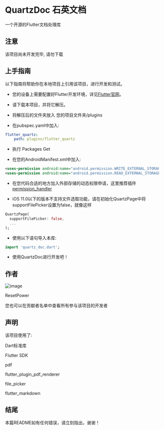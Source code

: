 # QuartzDoc 石英文档

一个开源的Flutter文档处理库

## 注意

该项目尚未开发完毕, 请勿下载
## 上手指南

以下指南将帮助你在本地项目上引用该项目，进行开发和测试。

- 您的设备上需要配置好Flutter开发环境，详见[Flutter官网](https://flutter-io.cn/docs/get-started/install)。

- 请下载本项目，并将它解压。

- 将解压后的文件夹放入 您的项目文件夹/plugins

- 在pubspec.yaml中加入: 
```yaml
flutter_quartz:
    path: plugins/flutter_quartz
```

- 执行 Packages Get

- 在您的AndroidManifest.xml中加入:
```xml
<uses-permission android:name="android.permission.WRITE_EXTERNAL_STORAGE"/>
<uses-permission android:name="android.permission.READ_EXTERNAL_STORAGE"/>
```

- 在您代码合适的地方加入外部存储的动态权限申请，这里推荐插件[permission_handler](https://pub.flutter-io.cn/packages/permission_handler)

- iOS 11.0以下的版本不支持文件选取功能，请在初始化QuartzPage中将supportFilePicker设置为false，就像这样
```dart
QuartzPage(
  supportFilePicker: false,
  ...
);
```

- 使用以下语句导入本库:
```dart
import 'quartz_doc.dart';
```

- 使用QuartzDoc进行开发吧！

## 作者
![image](https://github.com/ResetPower/QuartzDoc/blob/master/images/ResetPower.png)

ResetPower

您也可以在贡献者名单中查看所有参与该项目的开发者

## 声明
该项目使用了:

Dart标准库

Flutter SDK

pdf

flutter_plugin_pdf_renderer

file_picker

flutter_markdown

## 结尾

本篇README如有任何错误，请立刻指出，谢谢！